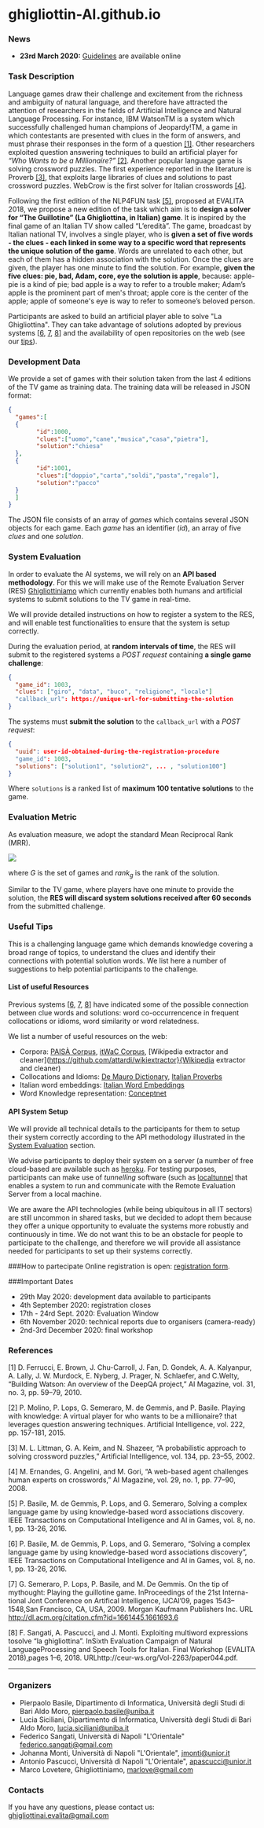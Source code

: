 # ghigliottin-AI.github.io

### News
* **23rd March 2020:** [Guidelines](https://github.com/ghigliottin-AI/ghigliottin-AI.github.io/raw/master/guidelines/EVALITA_2020___Ghigliottin_AI___Guidelines.pdf) are available online

### Task Description
Language games draw their challenge and excitement from the richness and ambiguity of natural language, and therefore have attracted the attention of researchers in the fields of Artificial Intelligence and Natural Language Processing.
For instance, IBM WatsonTM is a system which successfully challenged human champions of Jeopardy!TM, a game in which contestants are presented with clues in the form of answers, and must phrase their responses in the form of a question [[1]](#1). Other researchers exploited question answering techniques to build an artificial player for _“Who Wants to be a Millionaire?”_ [[2]](#2). Another popular language game is solving crossword puzzles. The first experience reported in the literature is Proverb [[3]](#3), that exploits large libraries of clues and solutions to past crossword puzzles. WebCrow is the first solver for Italian crosswords [[4]](#4).

Following the first edition of the NLP4FUN task [[5]](#5), proposed at EVALITA 2018, we propose a new edition of the task which aim is to **design a solver for “The Guillotine” (La Ghigliottina, in Italian) game**. It is inspired by the final game of an Italian TV show called “L’eredità”. The game, broadcast by Italian national TV, involves a single player, who is **given a set of five words - the clues - each linked in some way to a specific word that represents the unique solution of the game**. Words are unrelated to each other, but each of them has a hidden association with the solution. Once the clues are given, the player has one minute to find the solution. For example, **given the five clues: pie, bad, Adam, core, eye the solution is apple**, because: apple-pie is a kind of pie; bad apple is a way to refer to a trouble maker; Adam’s apple is the prominent part of men's throat; apple core is the center of the apple; apple of someone's eye is way to refer to someone’s beloved person.

Participants are asked to build an artificial player able to solve "La Ghigliottina". They can take advantage of solutions adopted by previous systems [[6](#6), [7](#7), [8](#8)] and the availability of open repositories on the web (see our [tips](#useful-tips)).

### Development Data
We provide a set of games with their solution taken from the last 4 editions of the TV game as training data. The training data will be released in JSON format:

```json
{
  "games":[
  {
        "id":1000,
        "clues":["uomo","cane","musica","casa","pietra"],
        "solution":"chiesa"
  },
  {
        "id":1001,
        "clues":["doppio","carta","soldi","pasta","regalo"],
        "solution":"pacco"
  }
  ]
}
```

The JSON file consists of an array of *games* which contains several JSON objects for each game. Each *game* has an identifier (*id*), an array of five *clues* and one *solution*.

### System Evaluation

In order to evaluate the AI systems, we will rely on an **API based methodology**. For this we will make use of the Remote Evaluation Server (RES) [Ghigliottiniamo](https://quiztime.net) which currently enables both humans and artificial systems to submit solutions to the TV game in real-time.

We will provide detailed instructions on how to register a system to the RES, and will enable test functionalities to ensure that the system is setup correctly.

During the evaluation period, at **random intervals of time**, the RES will submit to the registered systems a *POST request* containing **a single game challenge**:

```json
{
  "game_id": 1003,
  "clues": ["giro", "data", "buco", "religione", "locale"]
  "callback_url": https://unique-url-for-submitting-the-solution
}
```

The systems must **submit the solution** to the `callback_url` with a *POST request*:

```json
{
  "uuid": user-id-obtained-during-the-registration-procedure
  "game_id": 1003,
  "solutions": ["solution1", "solution2", ... , "solution100"]
}
```

Where `solutions` is a ranked list of **maximum 100 tentative solutions** to the game.

### Evaluation Metric

As evaluation measure, we adopt the standard Mean Reciprocal Rank (MRR). 

<img src="https://latex.codecogs.com/gif.latex?\frac{1}{|G|}\sum_{g&space;\in&space;G}\frac{1}{rank_{g}}" />

where *G* is the set of games and *rank<sub>g</sub>* is the rank of the solution.

Similar to the TV game, where players have one minute to provide the solution, the **RES will discard system solutions received after 60 seconds** from the submitted challenge.

### Useful Tips
This is a challenging language game which demands knowledge covering a broad range of topics, to understand the clues and identify their connections with potential solution words.
We list here a number of suggestions to help potential participants to the challenge.

#### List of useful Resources

Previous systems [[6](#6), [7](#7), [8](#8)] have indicated some of the possible connection between clue words and solutions: word co-occurrencence in frequent collocations or idioms, word similarity or word relatedness.

We list a number of useful resources on the web:
* Corpora: [PAISÀ Corpus](http://www.corpusitaliano.it/en/), [itWaC Corpus](https://wacky.sslmit.unibo.it/doku.php?id=corpora#italian), [Wikipedia extractor and cleaner](https://github.com/attardi/wikiextractor}{Wikipedia extractor and cleaner)
* Collocations and Idioms: [De Mauro Dictionary](https://dizionario.internazionale.it/), [Italian Proverbs](http://web.tiscali.it/proverbiitaliani/)
* Italian word embeddings: [Italian Word Embeddings](http://hlt.isti.cnr.it/wordembeddings)
* Word Knowledge representation: [Conceptnet](http://conceptnet.io/)

#### API System Setup

We will provide all technical details to the participants for them to setup their system correctly according to the API methodology illustrated in the [System Evaluation](#system-evaluation) section.

We advise participants to deploy their system on a server (a number of free cloud-based are available such as [heroku](https://www.heroku.com). For testing purposes, participants can make use of *tunnelling* software (such as [localtunnel](https://localtunnel.github.io/www/) that enables a system to run and communicate with the Remote Evaluation Server from a local machine. 

We are aware the API technologies (while being ubiquitous in all IT sectors) are still uncommon in shared tasks, but we decided to adopt them because they offer a unique opportunity to evaluate the systems more robustly and continuously in time.
We do not want this to be an obstacle for people to participate to the challenge, and therefore we will provide all assistance needed for participants to set up their systems correctly. 

###How to partecipate
Online registration is open: [registration form](https://docs.google.com/forms/d/e/1FAIpQLSeaoRKynqNvpqh0rjgkADvv_-ZMNKPq-EI5FyyOqGAZ8zhLDQ/viewform).

###Important Dates
* 29th May 2020: development data available to participants
* 4th September 2020: registration closes
* 17th - 24rd Sept. 2020: Evaluation Window 
* 6th November 2020: technical reports due to organisers (camera-ready)
* 2nd-3rd December 2020: final workshop

### References
[<a name="1">1</a>] D. Ferrucci, E. Brown, J. Chu-Carroll, J. Fan, D. Gondek, A. A. Kalyanpur, A. Lally, J. W. Murdock, E. Nyberg, J. Prager, N. Schlaefer, and C.Welty, “Building Watson: An overview of the DeepQA project,” AI Magazine, vol. 31, no. 3, pp. 59–79, 2010.

[<a name="2">2</a>] P. Molino, P. Lops, G. Semeraro, M. de Gemmis, and P. Basile. Playing with knowledge: A virtual player for who wants to be a millionaire? that leverages question answering techniques. Artificial Intelligence, vol. 222, pp. 157-181, 2015.

[<a name="3">3</a>] M. L. Littman, G. A. Keim, and N. Shazeer, “A probabilistic approach to solving crossword puzzles,” Artificial Intelligence, vol. 134, pp. 23–55, 2002.

[<a name="4">4</a>] M. Ernandes, G. Angelini, and M. Gori, “A web-based agent challenges human experts on crosswords,” AI Magazine, vol. 29, no. 1, pp. 77–90, 2008.

[<a name="5">5</a>] P. Basile, M. de Gemmis, P. Lops, and G. Semeraro, Solving a complex language game by using knowledge-based word associations discovery. IEEE Transactions on Computational Intelligence and AI in Games, vol. 8, no. 1, pp. 13-26, 2016.

[<a name="6">6</a>] P. Basile, M. de Gemmis, P. Lops, and G. Semeraro, “Solving a complex language game by using knowledge-based word associations discovery”, IEEE Transactions on Computational Intelligence and AI in Games, vol. 8, no. 1, pp. 13-26, 2016.

[<a name="7">7</a>] G. Semeraro, P. Lops, P. Basile, and M. De Gemmis. On the tip of mythought: Playing the guillotine game. InProceedings of the 21st Interna-tional Jont Conference on Artifical Intelligence, IJCAI’09, pages 1543–1548,San Francisco, CA, USA, 2009. Morgan Kaufmann Publishers Inc.  URL http://dl.acm.org/citation.cfm?id=1661445.1661693.6

[<a name="8">8</a>] F. Sangati, A. Pascucci, and J. Monti. Exploiting multiword expressions tosolve “la ghigliottina”. InSixth Evaluation Campaign of Natural LanguageProcessing and Speech Tools for Italian. Final Workshop (EVALITA 2018),pages 1–6, 2018. URLhttp://ceur-ws.org/Vol-2263/paper044.pdf.

---

### Organizers
* Pierpaolo Basile, Dipartimento di Informatica, Università degli Studi di Bari Aldo Moro, pierpaolo.basile@uniba.it 
* Lucia Siciliani, Dipartimento di Informatica, Università degli Studi di Bari Aldo Moro, lucia.siciliani@uniba.it 
* Federico Sangati, Università di Napoli "L'Orientale" federico.sangati@gmail.com 
* Johanna Monti, Università di Napoli "L'Orientale", jmonti@unior.it 
* Antonio Pascucci, Università di Napoli "L'Orientale", apascucci@unior.it 
* Marco Lovetere, Ghigliottiniamo, marlove@gmail.com 

### Contacts
If you have any questions, please contact us: <ghigliottinai.evalita@gmail.com>
